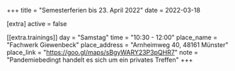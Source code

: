 +++
title = "Semesterferien bis 23. April 2022"
date = 2022-03-18

[extra]
active = false

[[extra.trainings]]
day = "Samstag"
time = "10:30 - 12:00"
place_name = "Fachwerk Giewenbeck"
place_address = "Arnheimweg 40, 48161 Münster"
place_link = "https://goo.gl/maps/sBgyWARY23P3pQHR7"
note = "Pandemiebedingt handelt es sich um ein privates Treffen"
+++
